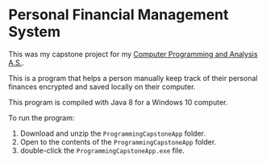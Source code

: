 # Personal Financial Management System

This was my capstone project for my [Computer Programming and Analysis A.S.](https://www.hccfl.edu/academics/subjects/information-technology/computer-programming-and-analysis).

This is a program that helps a person manually keep track of their personal finances encrypted and saved locally on their computer.

This program is compiled with Java 8 for a Windows 10 computer.

To run the program:

1. Download and unzip the `ProgrammingCapstoneApp` folder.
2. Open to the contents of the `ProgrammingCapstoneApp` folder.
3. double-click the `ProgrammingCapstoneApp.exe` file.
